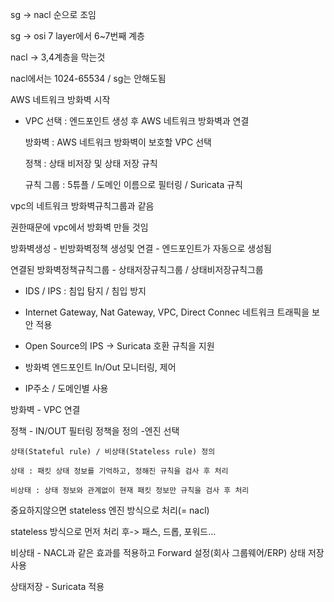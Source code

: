 sg -> nacl 순으로 조임

sg -> osi 7 layer에서 6~7번째 계층

nacl -> 3,4계층을 막는것  

nacl에서는 1024-65534 / sg는 안해도됨

AWS 네트워크 방화벽 시작  

 - VPC 선택 : 엔드포인트 생성 후 AWS 네트워크 방화벽과 연결  

   방화벽 : AWS 네트워크 방화벽이 보호할 VPC 선택  

   정책 : 상태 비저장 및 상태 저장 규칙  

    규칙 그룹 : 5튜플 / 도메인 이름으로 필터링 / Suricata 규칙  

vpc의 네트워크 방화벽규칙그룹과 같음

권한때문에 vpc에서 방화벽 만들 것임   

방화벽생성 - 빈방화벽정책 생성및 연결 - 엔드포인트가 자동으로 생성됨  

연결된 방화벽정책규칙그룹 - 상태저장규칙그룹 / 상태비저장규칙그룹  

- IDS / IPS : 침입 탐지 / 침입 방지  

- Internet Gateway, Nat Gateway, VPC, Direct Connec 네트워크 트래픽을 보안 적용  

- Open Source의 IPS -> Suricata 호환 규칙을 지원  

- 방화벽 엔드포인트 In/Out 모니터링, 제어  

- IP주소 / 도메인별 사용  

방화벽 - VPC 연결  

정책 - IN/OUT 필터링 정책을 정의 -엔진 선택  

    상태(Stateful rule) / 비상태(Stateless rule) 정의  

    상태 : 패킷 상태 정보를 기억하고, 정해진 규칙을 검사 후 처리  

    비상태 : 상태 정보와 관계없이 현재 패킷 정보만 규칙을 검사 후 처리  

중요하지않으면 stateless 엔진 방식으로 처리(= nacl)

stateless 방식으로 먼저 처리 후-> 패스, 드롭, 포워드...  

  비상태 - NACL과 같은 효과를 적용하고 Forward 설정(회사 그룹웨어/ERP) 상태 저장 사용  

  상태저장 - Suricata 적용  